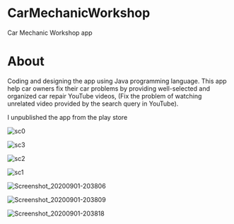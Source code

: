 # CarMechanicWorkshop
Car Mechanic Workshop app

# About
Coding and designing the app using Java programming language. This app help car owners fix their car problems by providing well-selected and organized car repair YouTube videos, (Fix the problem of watching unrelated video provided by the search query in YouTube).

I unpublished the app from the play store 

![sc0](https://github.com/user-attachments/assets/04833677-23b7-4f8e-8a29-084260a94d92)


![sc3](https://github.com/user-attachments/assets/c17d93d9-5e38-4cdf-966f-d46126681f7d)


![sc2](https://github.com/user-attachments/assets/5425d846-3538-41b8-82c0-907af06f6a11)


![sc1](https://github.com/user-attachments/assets/b63f953e-9674-494c-86e0-e0d13e8278b3)


![Screenshot_20200901-203806](https://github.com/user-attachments/assets/876afe08-0c66-4f49-b349-f630e6772271)


![Screenshot_20200901-203809](https://github.com/user-attachments/assets/6b7e1869-0c2a-4a0d-bf96-25fb57928cc7)


![Screenshot_20200901-203818](https://github.com/user-attachments/assets/e46dcdde-ccd4-48fc-af7a-3c742050a3c8)


